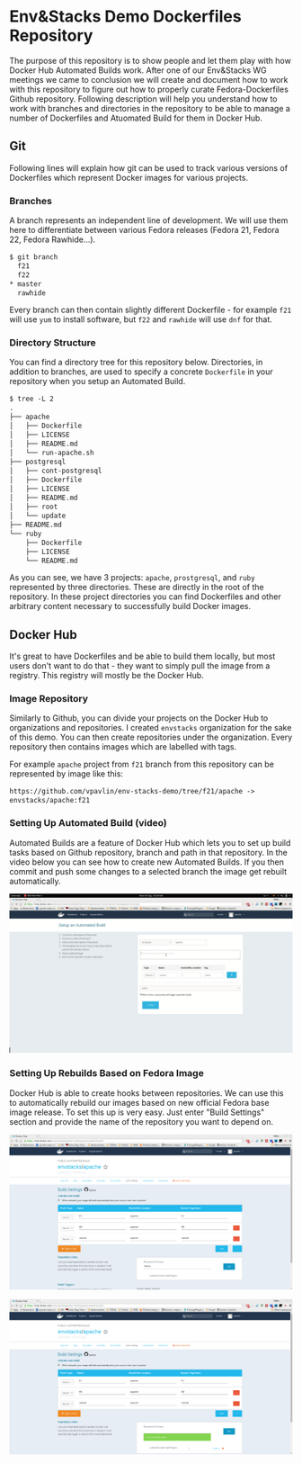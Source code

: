 # Env&Stacks Demo Dockerfiles Repository

The purpose of this repository is to show people and let them play with how Docker Hub Automated Builds work. After one of our Env&Stacks WG meetings we came to conclusion we will create and document how to work with this repository to figure out how to properly curate Fedora-Dockerfiles Github repository. Following description will help you understand how to work with branches and directories in the repository to be able to manage a number of Dockerfiles and Atuomated Build for them in Docker Hub.

## Git

Following lines will explain how git can be used to track various versions of Dockerfiles which represent Docker images for various projects.

### Branches

A branch represents an independent line of development. We will use them here to differentiate between various Fedora releases (Fedora 21, Fedora 22, Fedora Rawhide...).

```
$ git branch
  f21
  f22
* master
  rawhide
```

Every branch can then contain slightly different Dockerfile - for example `f21` will use `yum` to install software, but `f22` and `rawhide` will use `dnf` for that.

### Directory Structure

You can find a directory tree for this repository below. Directories, in addition to branches, are used to specify a concrete `Dockerfile` in your repository when you setup an Automated Build.

```
$ tree -L 2
.
├── apache
│   ├── Dockerfile
│   ├── LICENSE
│   ├── README.md
│   └── run-apache.sh
├── postgresql
│   ├── cont-postgresql
│   ├── Dockerfile
│   ├── LICENSE
│   ├── README.md
│   ├── root
│   └── update
├── README.md
└── ruby
    ├── Dockerfile
    ├── LICENSE
    └── README.md

```

As you can see, we have 3 projects: `apache`, `prostgresql`, and `ruby` represented by three directories. These are directly in the root of the repository. In these project directories you can find Dockerfiles and other arbitrary content necessary to successfully build Docker images.

## Docker Hub

It's great to have Dockerfiles and be able to build them locally, but most users don't want to do that - they want to simply pull the image from a registry. This registry will mostly be the Docker Hub.

### Image Repository

Similarly to Github, you can divide your projects on the Docker Hub to organizations and repositories. I created `envstacks` organization for the sake of this demo. You can then create repositories under the organization. Every repository then contains images which are labelled with tags.

For example `apache` project from `f21` branch from this repository can be represented by image like this:

```
https://github.com/vpavlin/env-stacks-demo/tree/f21/apache -> envstacks/apache:f21
```

### Setting Up Automated Build (video)

Automated Builds are a feature of Docker Hub which lets you to set up build tasks based on Github repository, branch and path in that repository. In the video below you can see how to create new Automated Builds. If you then commit and push some changes to a selected branch the image get rebuilt automatically. 

[![How to set up an Automated Build on Docker Hub](https://raw.githubusercontent.com/vpavlin/env-stacks-demo/master/presentation/create-automated-build.png)](https://youtu.be/34c9kERdJ8Y)

### Setting Up Rebuilds Based on Fedora Image

Docker Hub is able to create hooks between repositories. We can use this to automatically rebuild our images based on new official Fedora base image release. To set this up is very easy. Just enter "Build Settings" section and provide the name of the repository you want to depend on.

![How to set up rebuilds 1](https://raw.githubusercontent.com/vpavlin/env-stacks-demo/master/presentation/fedora-rebuild1.png)

![How to set up rebuilds 2](https://raw.githubusercontent.com/vpavlin/env-stacks-demo/master/presentation/fedora-rebuild2.png)
